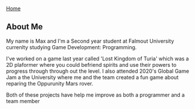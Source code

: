 <a href="https://virtualvortex.github.io/UtilityBaseAI/README">Home</a>

## About Me

My name is Max and I'm a Second year student at Falmout University currenlty studying Game Development: Programming. 

I've worked on a game last year called 'Lost Kingdom of Turia' which was a 2D plaformer where you could befriend spirits and use their powers to progress through through out the level. I also attended 2020's Global Game Jam a the University where me and the team created a fun game about reparing the Oppurunity Mars rover.

Both of these projects have help me improve as both a programmer and a team member
